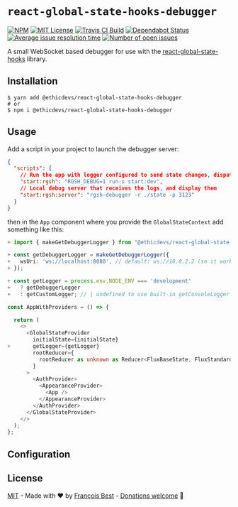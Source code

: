 # `react-global-state-hooks-debugger`

[![NPM](https://img.shields.io/npm/v/react-global-state-hooks-debugger?color=red)](https://www.npmjs.com/package/react-global-state-hooks-debugger)
[![MIT License](https://img.shields.io/github/license/EthicDevs/react-global-state-hooks-debugger.svg?color=blue)](https://github.com/EthicDevs/react-global-state-hooks-debugger/blob/master/LICENSE)
[![Travis CI Build](https://img.shields.io/travis/com/EthicDevs/react-global-state-hooks-debugger.svg)](https://travis-ci.com/EthicDevs/react-global-state-hooks-debugger)
[![Dependabot Status](https://api.dependabot.com/badges/status?host=github&repo=EthicDevs/react-global-state-hooks-debugger)](https://dependabot.com)
[![Average issue resolution time](https://isitmaintained.com/badge/resolution/EthicDevs/react-global-state-hooks-debugger.svg)](https://isitmaintained.com/project/EthicDevs/react-global-state-hooks-debugger)
[![Number of open issues](https://isitmaintained.com/badge/open/EthicDevs/react-global-state-hooks-debugger.svg)](https://isitmaintained.com/project/EthicDevs/react-global-state-hooks-debugger)

A small WebSocket based debugger for use with the [react-global-state-hooks](https://github.com/EthicDevs/react-global-state-hooks) library.

## Installation

```shell
$ yarn add @ethicdevs/react-global-state-hooks-debugger
# or
$ npm i @ethicdevs/react-global-state-hooks-debugger
```

## Usage

Add a script in your project to launch the debugger server:

```json
{
  "scripts": {
    // Run the app with logger configured to send state changes, dispatched actions, etc
    "start:rgsh": "RGSH_DEBUG=1 run-s start:dev",
    // Local debug server that receives the logs, and display them
    "start:rgsh:server": "rgsh-debugger -r ./state -p 3123"
  }
}
```

then in the `App` component where you provide the `GlobalStateContext` add something like this:

```ts
+ import { makeGetDebuggerLogger } from "@ethicdevs/react-global-state-hooks-debugger";

+ const getDebuggerLogger = makeGetDebuggerLogger({
+   wsUri: 'ws://localhost:8080', // default: ws://10.0.2.2 (so it works with react-native on remote device by default)
+ });

+ const getLogger = process.env.NODE_ENV === 'development'
+   ? getDebuggerLogger
+   : getCustomLogger; // | undefined to use built-in getConsoleLogger

const AppWithProviders = () => {

  return (
    <>
      <GlobalStateProvider
        initialState={initialState}
+       getLogger={getLogger}
        rootReducer={
          rootReducer as unknown as Reducer<FluxBaseState, FluxStandardAction>
        }
      >
        <AuthProvider>
          <AppearanceProvider>
            <App />
          </AppearanceProvider>
        </AuthProvider>
      </GlobalStateProvider>
    </>
  );
};
```

## Configuration

## License

[MIT](https://github.com/EthicDevs/react-global-state-hooks-debugger/blob/master/LICENSE) - Made with ❤️ by [François Best](https://francoisbest.com) - [Donations welcome](https://paypal.me/francoisbest?locale.x=fr_FR) 🙏
